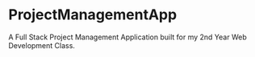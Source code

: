 # ProjectManagementApp
A Full Stack Project Management Application built for my 2nd Year Web Development Class.
